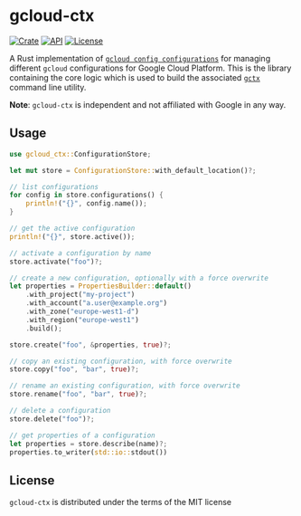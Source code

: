 # gcloud-ctx

[![Crate](https://img.shields.io/crates/v/gcloud-ctx.svg)](https://crates.io/crates/gcloud-ctx)
[![API](https://docs.rs/gcloud-ctx/badge.svg)](https://docs.rs/gcloud-ctx)
[![License](https://img.shields.io/github/license/adamrodger/gcloud-ctx)](https://github.com/adamrodger/gcloud-ctx)

A Rust implementation of [`gcloud config configurations`](https://cloud.google.com/sdk/gcloud/reference/config/configurations)
for managing different `gcloud` configurations for Google Cloud Platform. This is the library containing the core logic
which is used to build the associated [`gctx`](https://github.com/adamrodger/gctx) command line utility.

**Note**: `gcloud-ctx` is independent and not affiliated with Google in any way.

## Usage

```rust
use gcloud_ctx::ConfigurationStore;

let mut store = ConfigurationStore::with_default_location()?;

// list configurations
for config in store.configurations() {
    println!("{}", config.name());
}

// get the active configuration
println!("{}", store.active());

// activate a configuration by name
store.activate("foo")?;

// create a new configuration, optionally with a force overwrite
let properties = PropertiesBuilder::default()
    .with_project("my-project")
    .with_account("a.user@example.org")
    .with_zone("europe-west1-d")
    .with_region("europe-west1")
    .build();

store.create("foo", &properties, true)?;

// copy an existing configuration, with force overwrite
store.copy("foo", "bar", true)?;

// rename an existing configuration, with force overwrite
store.rename("foo", "bar", true)?;

// delete a configuration
store.delete("foo")?;

// get properties of a configuration
let properties = store.describe(name)?;
properties.to_writer(std::io::stdout())
```

## License

`gcloud-ctx` is distributed under the terms of the MIT license
